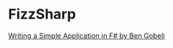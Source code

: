 # FizzSharp

[Writing a Simple Application in F# by Ben Gobeli](https://www.youtube.com/watch?v=gNARAXJd_tM)